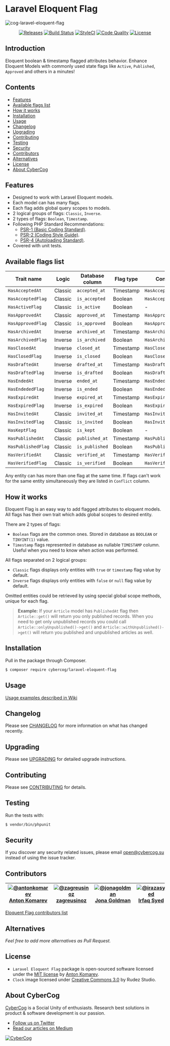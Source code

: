 # Laravel Eloquent Flag

![cog-laravel-eloquent-flag](https://user-images.githubusercontent.com/1849174/53454214-7d38d680-3a37-11e9-953d-8daee98fb087.png)

<p align="center">
<a href="https://github.com/cybercog/laravel-eloquent-flag/releases"><img src="https://img.shields.io/github/release/cybercog/laravel-eloquent-flag.svg?style=flat-square" alt="Releases"></a>
<a href="https://travis-ci.org/cybercog/laravel-eloquent-flag"><img src="https://img.shields.io/travis/cybercog/laravel-eloquent-flag/master.svg?style=flat-square" alt="Build Status"></a>
<a href="https://styleci.io/repos/69245607"><img src="https://styleci.io/repos/69245607/shield" alt="StyleCI"></a>
<a href="https://scrutinizer-ci.com/g/cybercog/laravel-eloquent-flag/?branch=master"><img src="https://img.shields.io/scrutinizer/g/cybercog/laravel-eloquent-flag.svg?style=flat-square" alt="Code Quality"></a>
<a href="https://github.com/cybercog/laravel-eloquent-flag/blob/master/LICENSE"><img src="https://img.shields.io/github/license/cybercog/laravel-eloquent-flag.svg?style=flat-square" alt="License"></a>
</p>

## Introduction

Eloquent boolean & timestamp flagged attributes behavior. Enhance Eloquent Models with commonly used state flags like `Active`, `Published`, `Approved` and others in a minutes!

## Contents

- [Features](#features)
- [Available flags list](#available-flags-list)
- [How it works](#how-it-works)
- [Installation](#installation)
- [Usage](#usage)
- [Changelog](#changelog)
- [Upgrading](#upgrading)
- [Contributing](#contributing)
- [Testing](#testing)
- [Security](#security)
- [Contributors](#contributors)
- [Alternatives](#alternatives)
- [License](#license)
- [About CyberCog](#about-cybercog)

## Features

- Designed to work with Laravel Eloquent models.
- Each model can has many flags.
- Each flag adds global query scopes to models.
- 2 logical groups of flags: `Classic`, `Inverse`.
- 2 types of flags: `Boolean`, `Timestamp`.
- Following PHP Standard Recommendations:
  - [PSR-1 (Basic Coding Standard)](http://www.php-fig.org/psr/psr-1/).
  - [PSR-2 (Coding Style Guide)](http://www.php-fig.org/psr/psr-2/).
  - [PSR-4 (Autoloading Standard)](http://www.php-fig.org/psr/psr-4/).
- Covered with unit tests.

## Available flags list

| Trait name | Logic | Database column | Flag type | Conflict |
| ---------- | ----- | ---------------- | --------- | -------- |
| `HasAcceptedAt` | Classic | `accepted_at` | Timestamp | `HasAcceptedFlag` |
| `HasAcceptedFlag` | Classic | `is_accepted` | Boolean | `HasAcceptedAt` |
| `HasActiveFlag` | Classic | `is_active` | Boolean | - |
| `HasApprovedAt` | Classic | `approved_at` | Timestamp | `HasApprovedFlag` |
| `HasApprovedFlag` | Classic | `is_approved` | Boolean | `HasApprovedAt` |
| `HasArchivedAt` | Inverse | `archived_at` | Timestamp | `HasArchivedFlag` |
| `HasArchivedFlag` | Inverse | `is_archived` | Boolean | `HasArchivedAt` |
| `HasClosedAt` | Inverse | `closed_at` | Timestamp | `HasClosedFlag` |
| `HasClosedFlag` | Inverse | `is_closed` | Boolean | `HasClosedAt` |
| `HasDraftedAt` | Inverse | `drafted_at` | Timestamp | `HasDraftedFlag` |
| `HasDraftedFlag` | Inverse | `is_drafted` | Boolean | `HasDraftedAt` |
| `HasEndedAt` | Inverse | `ended_at` | Timestamp | `HasEndedFlag` |
| `HasEndededFlag` | Inverse | `is_ended` | Boolean | `HasEndedAt` |
| `HasExpiredAt` | Inverse | `expired_at` | Timestamp | `HasExpiredFlag` |
| `HasExpiredFlag` | Inverse | `is_expired` | Boolean | `HasExpiredAt` |
| `HasInvitedAt` | Classic | `invited_at` | Timestamp | `HasInvitedFlag` |
| `HasInvitedFlag` | Classic | `is_invited` | Boolean | `HasInvitedAt` |
| `HasKeptFlag` | Classic | `is_kept` | Boolean | - |
| `HasPublishedAt` | Classic | `published_at` | Timestamp | `HasPublishedFlag` |
| `HasPublishedFlag` | Classic | `is_published` | Boolean | `HasPublishedAt` |
| `HasVerifiedAt` | Classic | `verified_at` | Timestamp | `HasVerifiedFlag` |
| `HasVerifiedFlag` | Classic | `is_verified` | Boolean | `HasVerifiedAt` |

Any entity can has more than one flag at the same time. If flags can't work for the same entity simultaneously they are listed in `Conflict` column.

## How it works

Eloquent Flag is an easy way to add flagged attributes to eloquent models. All flags has their own trait which adds global scopes to desired entity.

There are 2 types of flags:

- `Boolean` flags are the common ones. Stored in database as `BOOLEAN` or `TINYINT(1)` value.
- `Timestamp` flags represented in database as nullable `TIMESTAMP` column. Useful when you need to know when action was performed.

All flags separated on 2 logical groups:

- `Classic` flags displays only entities with `true` or `timestamp` flag value by default.
- `Inverse` flags displays only entities with `false` or `null` flag value by default.

Omitted entities could be retrieved by using special global scope methods, unique for each flag.

> **Example:** If your `Article` model has `PublishedAt` flag then `Article::get()` will return you only published records. When you need to get only unpublished records you could call `Article::onlyUnpublished()->get()` and `Article::withUnpublished()->get()` will return you published and unpublished articles as well.

## Installation

Pull in the package through Composer.

```sh
$ composer require cybercog/laravel-eloquent-flag
```

## Usage

[Usage examples described in Wiki](https://github.com/cybercog/laravel-eloquent-flag/wiki/usage)

## Changelog

Please see [CHANGELOG](CHANGELOG.md) for more information on what has changed recently.

## Upgrading

Please see [UPGRADING](UPGRADING.md) for detailed upgrade instructions.

## Contributing

Please see [CONTRIBUTING](CONTRIBUTING.md) for details.

## Testing

Run the tests with:

```sh
$ vendor/bin/phpunit
```

## Security

If you discover any security related issues, please email open@cybercog.su instead of using the issue tracker.

## Contributors

| <a href="https://github.com/antonkomarev">![@antonkomarev](https://avatars.githubusercontent.com/u/1849174?s=110)<br />Anton Komarev</a> | <a href="https://github.com/zagreusinoz">![@zagreusinoz](https://avatars.githubusercontent.com/u/16147285?s=110)<br />zagreusinoz</a> | <a href="https://github.com/jonagoldman">![@jonagoldman](https://avatars.githubusercontent.com/u/1297559?s=110)<br />Jona Goldman</a> | <a href="https://github.com/irazasyed">![@irazasyed](https://avatars.githubusercontent.com/u/1915268?s=110)<br />Irfaq Syed</a> |  
| :---: | :---: | :---: | :---: |

[Eloquent Flag contributors list](../../contributors)

## Alternatives

*Feel free to add more alternatives as Pull Request.*

## License

- `Laravel Eloquent Flag` package is open-sourced software licensed under the [MIT license](LICENSE) by [Anton Komarev](https://github.com/antonkomarev).
- `Clock` image licensed under [Creative Commons 3.0](https://creativecommons.org/licenses/by/3.0/us/) by Rudez Studio.

## About CyberCog

[CyberCog](http://www.cybercog.ru) is a Social Unity of enthusiasts. Research best solutions in product & software development is our passion.

- [Follow us on Twitter](https://twitter.com/cybercog)
- [Read our articles on Medium](https://medium.com/cybercog)

<a href="http://cybercog.ru"><img src="https://cloud.githubusercontent.com/assets/1849174/18418932/e9edb390-7860-11e6-8a43-aa3fad524664.png" alt="CyberCog"></a>
